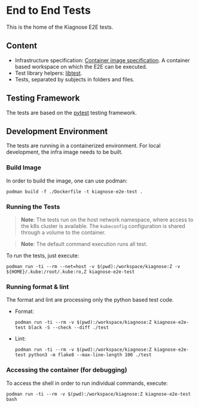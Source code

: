 # End to End Tests

This is the home of the Kiagnose E2E tests.

## Content
- Infrastructure specification: [Container image specification](./infra/Dockerfile).
  A container based workspace on which the E2E can be executed.
- Test library helpers: [libtest](./libtest).
- Tests, separated by subjects in folders and files.

## Testing Framework

The tests are based on the [pytest](https://pytest.org/) testing framework.

## Development Environment

The tests are running in a containerized environment.
For local development, the infra image needs to be built.

### Build Image
In order to build the image, one can use podman:

`podman build -f ./Dockerfile -t kiagnose-e2e-test .`

### Running the Tests

> **Note**: The tests run on the host network namespace, where access to the k8s cluster is available.
> The `kubeconfig` configuration is shared through a volume to the container.

> **Note**: The default command execution runs all test.

To run the tests, just execute:

`podman run -ti --rm --net=host -v $(pwd):/workspace/kiagnose:Z -v ${HOME}/.kube:/root/.kube:ro,Z kiagnose-e2e-test`

### Running format & lint
The format and lint are processing only the python based test code.

- Format:

  `podman run -ti --rm -v $(pwd):/workspace/kiagnose:Z kiagnose-e2e-test black -S --check --diff ./test`
- Lint:

  `podman run -ti --rm -v $(pwd):/workspace/kiagnose:Z kiagnose-e2e-test python3 -m flake8 --max-line-length 100 ./test`


### Accessing the container (for debugging)
To access the shell in order to run individual commands, execute:

`podman run -ti --rm -v $(pwd):/workspace/kiagnose:Z kiagnose-e2e-test bash`
